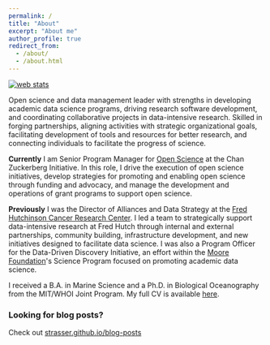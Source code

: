 ```yaml
---
permalink: /
title: "About"
excerpt: "About me"
author_profile: true
redirect_from: 
  - /about/
  - /about.html
---
```

<!-- Start of StatCounter Code for Default Guide -->
<script type="text/javascript">
var sc_project=11294611; 
var sc_invisible=1; 
var sc_security="a8d240cd"; 
var scJsHost = (("https:" == document.location.protocol) ?
"https://secure." : "http://www.");
document.write("<sc"+"ript type='text/javascript' src='" +
scJsHost+
"statcounter.com/counter/counter.js'></"+"script>");
</script>
<noscript><div class="statcounter"><a title="web stats"
href="http://statcounter.com/" target="_blank"><img
class="statcounter"
src="//c.statcounter.com/11294611/0/a8d240cd/1/" alt="web
stats"></a></div></noscript>
<!-- End of StatCounter Code for Default Guide -->


Open science and data management leader with strengths in developing academic data science programs, driving research software development, and coordinating collaborative projects in data-intensive research. Skilled in forging partnerships, aligning activities with strategic organizational goals, facilitating development of tools and resources for better research, and connecting individuals to facilitate the progress of science.

**Currently** I am Senior Program Manager for [Open Science](https://chanzuckerberg.com/science/programs-resources/open-science/) at the Chan Zuckerberg Initiative. In this role, I drive the execution of open science initiatives, develop strategies for promoting and enabling open science through funding and advocacy, and manage the development and operations of grant programs to support open science.

**Previously** I was the Director of Alliances and Data Strategy at the [Fred Hutchinson Cancer Research Center](http://www.fredhutch.org/en.html). I led a team to strategically support data-intensive research at Fred Hutch through internal and external partnerships, community building, infrastructure development, and new initiatives designed to facilitate data science. I was also a Program Officer for the Data-Driven Discovery Initiative, an effort within the [Moore Foundation](http://www.moore.org)'s Science Program focused on promoting academic data science. 

I received a B.A. in Marine Science and a Ph.D. in Biological Oceanography from the MIT/WHOI Joint Program. My full CV is available [here](https://strasser.github.io/files/cv.pdf).

### Looking for blog posts? 
Check out [strasser.github.io/blog-posts](https://strasser.github.io/blog-posts/)

<!-- 
Work
======
- Current: Program Officer, [Data-Driven Discovery Initiative](http://www.moore.org/programs/science/data-driven-discovery). [Gordon & Betty Moore Foundation](http://www.moore.org).
- Previous: Manager of Strategic Partnerships at [DataCite](http://datacite.org); Research Data Specialist at the University of California's [California Digital Library](http://cdlib.org).
I designed and launched the [Cascadia Data Alliance](https://cascadiadataalliance.org), a regional health data partnership funded by Microsoft. I manage relationships with internal Fred Hutch groups, including the Translational Data Science Integrated Research Center, to align numerous efforts, ensuring researchers are equipped to engage in effective data science. I also founded Fred Hutch Data Science Cooperative ([The Coop](http://thecoop.fredhutch.org)), which connects researchers with expertise, training, and the data science community.
- 

Education
======

- **PhD in Biological Oceanography**

  - [Massachusetts Institute of Technology](http://www.mit.edu/)/[Woods Hole Oceanographic Institution](http://www.whoi.edu) Joint Program in Biological Oceanography
  - Dissertation: Metapopulation dynamics of the softshell clam, _Mya arenaria_ ([pdf](/files/Strasser_thesis.pdf))
  - Primary Advisor: [Lauren Mullineaux](http://www.whoi.edu/profile.do?id=lmullineaux)

- **BA in Marine Science with Biology Emphasis**

  - [University of San Diego](http://www.sandiego.edu/)
  - Thesis: Population Structure of the Antarctic Krill, _Euphausia superba_
  - Advisor: [Ron Kaufmann](http://home.sandiego.edu/~kaufmann/)

-->
